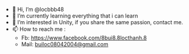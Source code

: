 - 👋 Hi, I’m @locbbb48
- 🌱 I’m currently learning everything that i can learn
- 👀 I’m interested in Unity, if you share the same passion, contact me.
- 📫 How to reach me :
    + Fb: https://www.facebook.com/8bui8.8locthanh.8        
    + Mail: builoc08042004@gmail.com
 


